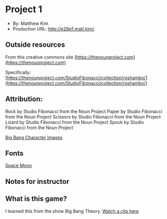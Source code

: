 # Project 1
+ By: Matthew Kim
+ Production URL: <http://e28p1.matt.kim/>

## Outside resources
From this creative commons site [https://thenounproject.com](https://thenounproject.com)

Specifically: [https://thenounproject.com/StudioFibonacci/collection/roshambo/](https://thenounproject.com/StudioFibonacci/collection/roshambo/)

## Attribution: 
Rock by Studio Fibonacci from the Noun Project
Paper by Studio Fibonacci from the Noun Project
Scissors by Studio Fibonacci from the Noun Project
Lizard by Studio Fibonacci from the Noun Project
Spock by Studio Fibonacci from the Noun Project



[Big Bang Character Images](https://the-big-bang-theory.com/characters)


## Fonts
[Space Mono](https://fonts.googleapis.com/css2?family=Space+Mono&display=swap)

## Notes for instructor
## What is this game?

I learned this from the show Big Bang Theory. [Watch a clip here](https://www.youtube.com/watch?v=x5Q6-wMx-K8)
